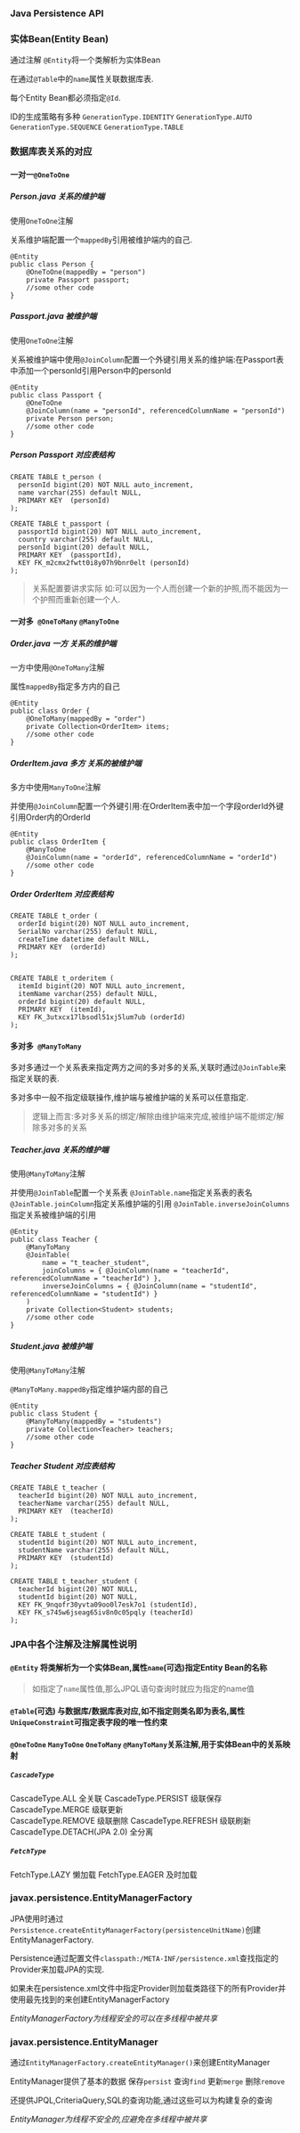 ### Java Persistence API

### 实体Bean(Entity Bean) 

通过注解 `@Entity`将一个类解析为实体Bean 

在通过`@Table`中的`name`属性关联数据库表.

每个Entity Bean都必须指定`@Id`.

ID的生成策略有多种 `GenerationType.IDENTITY` `GenerationType.AUTO` `GenerationType.SEQUENCE` `GenerationType.TABLE` 

### 数据库表关系的对应

#### 一对一`@OneToOne`

##### Person.java 关系的维护端

使用`OneToOne`注解 

关系维护端配置一个`mappedBy`引用被维护端内的自己.

	@Entity
	public class Person {
		@OneToOne(mappedBy = "person")
		private Passport passport;
		//some other code
	}

##### Passport.java 被维护端

使用`OneToOne`注解 

关系被维护端中使用`@JoinColumn`配置一个外键引用关系的维护端:在Passport表中添加一个personId引用Person中的personId
	
	@Entity
	public class Passport {
		@OneToOne
		@JoinColumn(name = "personId", referencedColumnName = "personId")
		private Person person;
		//some other code
	}

##### Person Passport 对应表结构
	
	CREATE TABLE t_person (
	  personId bigint(20) NOT NULL auto_increment,
	  name varchar(255) default NULL,
	  PRIMARY KEY  (personId)
	);
	
	CREATE TABLE t_passport (
	  passportId bigint(20) NOT NULL auto_increment,
	  country varchar(255) default NULL,
	  personId bigint(20) default NULL,
	  PRIMARY KEY  (passportId),
	  KEY FK_m2cmx2fwtt0i8y07h9bnr0elt (personId)
	);

>关系配置要讲求实际 如:可以因为一个人而创建一个新的护照,而不能因为一个护照而重新创建一个人.

#### 一对多` @OneToMany` `@ManyToOne`

##### Order.java 一方 关系的维护端

一方中使用`@OneToMany`注解 

属性`mappedBy`指定多方内的自己

	@Entity
	public class Order {
		@OneToMany(mappedBy = "order")
		private Collection<OrderItem> items;
		//some other code
	}
	
##### OrderItem.java 多方 关系的被维护端

多方中使用`ManyToOne`注解

并使用`@JoinColumn`配置一个外键引用:在OrderItem表中加一个字段orderId外键引用Order内的OrderId

	@Entity
	public class OrderItem {
		@ManyToOne
		@JoinColumn(name = "orderId", referencedColumnName = "orderId")
		//some other code
	}		
	
##### Order OrderItem 对应表结构

	CREATE TABLE t_order (
	  orderId bigint(20) NOT NULL auto_increment,
	  SerialNo varchar(255) default NULL,
	  createTime datetime default NULL,
	  PRIMARY KEY  (orderId)
	);
	
	
	CREATE TABLE t_orderitem (
	  itemId bigint(20) NOT NULL auto_increment,
	  itemName varchar(255) default NULL,
	  orderId bigint(20) default NULL,
	  PRIMARY KEY  (itemId),
	  KEY FK_3utxcx17lbsodl51xj5lum7ub (orderId)
	);	
	
#### 多对多` @ManyToMany`

多对多通过一个关系表来指定两方之间的多对多的关系,关联时通过`@JoinTable`来指定关联的表.

多对多中一般不指定级联操作,维护端与被维护端的关系可以任意指定.

>逻辑上而言:多对多关系的绑定/解除由维护端来完成,被维护端不能绑定/解除多对多的关系

##### Teacher.java 关系的维护端

使用`@ManyToMany`注解

并使用`@JoinTable`配置一个关系表 `@JoinTable.name`指定关系表的表名 `@JoinTable.joinColumn`指定关系维护端的引用 `@JoinTable.inverseJoinColumns`指定关系被维护端的引用

	@Entity
	public class Teacher {
		@ManyToMany
		@JoinTable(
			name = "t_teacher_student", 
			joinColumns = { @JoinColumn(name = "teacherId", referencedColumnName = "teacherId") }, 
			inverseJoinColumns = { @JoinColumn(name = "studentId", referencedColumnName = "studentId") }
		)
		private Collection<Student> students;
		//some other code
	}	

##### Student.java 被维护端

使用`@ManyToMany`注解 

`@ManyToMany.mappedBy`指定维护端内部的自己

	@Entity
	public class Student {
		@ManyToMany(mappedBy = "students")
		private Collection<Teacher> teachers;
		//some other code
	}
	
##### Teacher Student 对应表结构

	CREATE TABLE t_teacher (
	  teacherId bigint(20) NOT NULL auto_increment,
	  teacherName varchar(255) default NULL,
	  PRIMARY KEY  (teacherId)
	);
	
	CREATE TABLE t_student (
	  studentId bigint(20) NOT NULL auto_increment,
	  studentName varchar(255) default NULL,
	  PRIMARY KEY  (studentId)
	);
	
	CREATE TABLE t_teacher_student (
	  teacherId bigint(20) NOT NULL,
	  studentId bigint(20) NOT NULL,
	  KEY FK_9nqofr30yvta09oo0l7esk7o1 (studentId),
	  KEY FK_s745w6jseag65iv8n0c05pqly (teacherId)
	);	

### JPA中各个注解及注解属性说明

#### `@Entity` 将类解析为一个实体Bean,属性`name`(可选)指定Entity Bean的名称

>如指定了`name`属性值,那么JPQL语句查询时就应为指定的name值

#### `@Table`(可选) 与数据库/数据库表对应,如不指定则类名即为表名,属性`UniqueConstraint`可指定表字段的唯一性约束

#### `@OneToOne` `ManyToOne` `OneToMany` `@ManyToMany`关系注解,用于实体Bean中的关系映射

##### `CascadeType`

CascadeType.ALL                 全关联
CascadeType.PERSIST             级联保存
CascadeType.MERGE               级联更新			
CascadeType.REMOVE              级联删除
CascadeType.REFRESH             级联刷新			
CascadeType.DETACH(JPA 2.0)     全分离

##### `FetchType`

FetchType.LAZY                  懒加载
FetchType.EAGER                 及时加载

### javax.persistence.EntityManagerFactory

JPA使用时通过`Persistence.createEntityManagerFactory(persistenceUnitName)`创建EntityManagerFactory. 

Persistence通过配置文件`classpath:/META-INF/persistence.xml`查找指定的Provider来加载JPA的实现.

如果未在persistence.xml文件中指定Provider则加载类路径下的所有Provider并使用最先找到的来创建EntityManagerFactory

<i>EntityManagerFactory为线程安全的可以在多线程中被共享</i>

### javax.persistence.EntityManager

通过`EntityManagerFactory.createEntityManager()`来创建EntityManager

EntityManager提供了基本的数据 保存`persist` 查询`find` 更新`merge` 删除`remove`

还提供JPQL,CriteriaQuery,SQL的查询功能,通过这些可以为构建复杂的查询

<i>EntityManager为线程不安全的,应避免在多线程中被共享</i>
